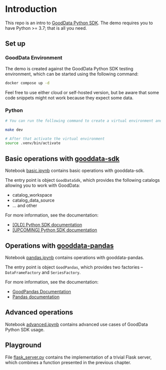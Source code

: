 # Introduction

This repo is an intro to [GoodData Python SDK](https://github.com/gooddata/gooddata-python-sdk). The demo requires you to have Python >= 3.7; that is all you need.

## Set up

### GoodData Environment

The demo is created against the GoodData Python SDK testing environment, which can be started using the following command:

```bash
docker compose up -d
``` 

Feel free to use either cloud or self-hosted version, but be aware that some code snippets might not work because they expect some data.

### Python

```bash
# You can run the following command to create a virtual environment and install requirements

make dev

# After that activate the virtual environment
source .venv/bin/activate
``` 

## Basic operations with [gooddata-sdk](https://github.com/gooddata/gooddata-python-sdk/tree/master/gooddata-sdk)

Notebook [basic.ipynb](notebooks/basic.ipynb) contains basic operations with gooddata-sdk.

The entry point is object `GoodDataSdk`, which provides the following catalogs allowing you to work with GoodData:

* catalog_workspace
* catalog_data_source
* ... and other

For more information, see the documentation:
* [[OLD] Python SDK documentation](https://gooddata-sdk.readthedocs.io/en/stable/)
* [[UPCOMING] Python SDK documentation](https://www.gooddata.com/docs/python-sdk/docs/)


## Operations with [gooddata-pandas](https://github.com/gooddata/gooddata-python-sdk/tree/master/gooddata-pandas)

Notebook [pandas.ipynb](notebooks/pandas.ipynb) contains operations with gooddata-pandas.

The entry point is object `GoodPandas`, which provides two factories – `DataFrameFactory` and `SeriesFactory`.

For more information, see the documentation:
* [GoodPandas Documentation](https://gooddata-pandas.readthedocs.io/en/stable/)
* [Pandas documentation](https://pandas.pydata.org/docs/)

## Advanced operations 

Notebook [advanced.ipynb](notebooks/advanced.ipynb) contains advanced use cases of GoodData Python SDK usage.

## Playground 

File [flask_server.py](files/flask_server.py) contains the implementation of a trivial Flask server, which combines a function presented in the previous chapter.